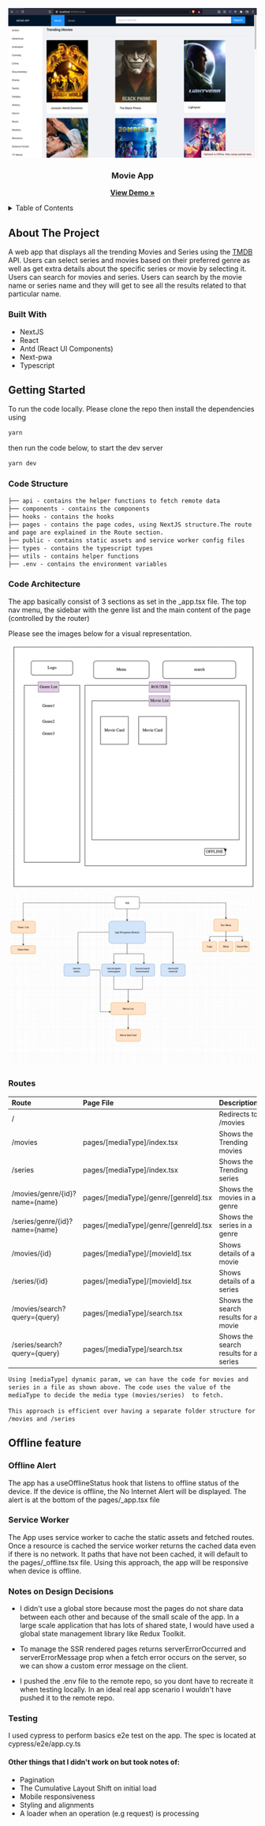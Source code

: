 
<div align="center">
   <img src="screenshots/landing_page.png" alt="Logo">
</div>

<h3 align="center">Movie App</h3>

  <p align="center">
    <a target="_blank" href="https://movie-app-toybz.vercel.app/"><strong>View Demo »</strong></a>
 </p>

<!-- TABLE OF CONTENTS -->
<details>
  <summary>Table of Contents</summary>
  <ol>
 <li><a href="#about-the-project">About</a></li>
 <li><a href="#built-with">Built with</a></li>
 <li><a href="#getting-started">Getting started</a></li>
    <li><a href="#code-strcuture">Code structure</a></li>
<li><a href="#code-architecture">Code Architecture</a></li>
    <li><a href="#routes">Routes</a></li>
    <li><a href="#offline-feature">Offline and Cache Management</a></li>
    <li><a href="#notes-on-design-decisions">Design Decisions</a></li>
    <li><a href="#testing">Testing</a></li>
<li><a href="#other-things-that-I-didn't-work-on-but-took-notes of">Notes</a></li>

  </ol>
</details>




## About The Project

A web app that displays all the trending Movies and Series using the [TMDB](https://developers.themoviedb.org/) API. Users can  select series and movies based on their preferred genre as well as get extra details about the specific series or movie by selecting it.  Users can search for movies and series. Users can search by the movie name or series name and they will get to see all the results related to that particular name.


### Built With

* NextJS 
* React 
* Antd (React UI Components)
* Next-pwa 
* Typescript



## Getting Started

To run the code locally. Please clone the repo then install the dependencies using

```bash
yarn
```

then run the code below, to start the dev server

```bash
yarn dev
```

### Code Structure

```
├── api - contains the helper functions to fetch remote data
├── components - contains the components 
├── hooks - contains the hooks 
├── pages - contains the page codes, using NextJS structure.The route and page are explained in the Route section.              
├── public - contains static assets and service worker config files
├── types - contains the typescript types
├── utils - contains helper functions
├── .env - contains the environment variables
```


### Code Architecture
The app basically consist of 3 sections as set in the _app.tsx file.
The top nav menu, the sidebar with the genre list and the main content of the page (controlled by the router) 

Please see the images below for a visual representation.
<div align="center">
 <img src="screenshots/page_sketch.png" alt="page_sketch">

   <img src="screenshots/component_composition.png" alt="code_architecture">
  
</div>


### Routes

| Route                          | Page File                             | Description                           |
|:-------------------------------|:--------------------------------------|:--------------------------------------|
| /                              |                                       | Redirects to /movies                  |
| /movies                        | pages/[mediaType]/index.tsx           | Shows the Trending movies             |
| /series                        | pages/[mediaType]/index.tsx           | Shows the Trending series             |
| /movies/genre/{id}?name={name} | pages/[mediaType]/genre/[genreId].tsx | Shows the movies in a genre           |
| /series/genre/{id}?name={name} | pages/[mediaType]/genre/[genreId].tsx | Shows the series in a genre           |
| /movies/{id}                   | pages/[mediaType]/[movieId].tsx       | Shows details of a movie              |
| /series/{id}                   | pages/[mediaType]/[movieId].tsx       | Shows details of a series             |
| /movies/search?query={query}   | pages/[mediaType]/search.tsx          | Shows the search results for a movie  |
| /series/search?query={query}   | pages/[mediaType]/search.tsx          | Shows the search results for a series |

```
Using [mediaType] dynamic param, we can have the code for movies and series in a file as shown above. The code uses the value of the mediaType to decide the media type (movies/series)  to fetch. 

This approach is efficient over having a separate folder structure for /movies and /series
```



## Offline feature

### Offline Alert
The app has a useOfflineStatus hook that listens to offline status of the device. If the device is offline, the No Internet Alert will be displayed. The alert is at the bottom of the pages/_app.tsx file

### Service Worker
The App uses service worker to cache the static assets and fetched routes. Once a resource is  cached the service worker returns the cached data even if there is no network. 
It paths that have not been cached, it will default to the pages/_offline.tsx file.
Using this approach, the app will be responsive when device is offline.

### Notes on Design Decisions

* I didn't use a global store because most the pages do not share data between each other and  because of the small scale of the app. In a large scale application that has lots of shared state, I would have used a global state management library like Redux Toolkit.

* To manage the SSR rendered pages returns  serverErrorOccurred and 
  serverErrorMessage prop when a fetch error occurs on the server, so we can show a custom error message on the client.

* I pushed the .env file to the remote repo, so you dont have to recreate it when testing locally. In an ideal real app scenario I wouldn't have pushed it to the remote repo.

### Testing
I used cypress to perform basics e2e test on the app.
The spec is located at cypress/e2e/app.cy.ts

#### Other things that I didn't work on but took notes of:
  * Pagination
  * The Cumulative Layout Shift on initial load
  * Mobile responsiveness
  * Styling and alignments
  * A loader when an operation (e.g request) is processing

 
